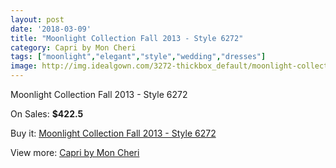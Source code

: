 ```yaml
---
layout: post
date: '2018-03-09'
title: "Moonlight Collection Fall 2013 - Style 6272"
category: Capri by Mon Cheri
tags: ["moonlight","elegant","style","wedding","dresses"]
image: http://img.idealgown.com/3272-thickbox_default/moonlight-collection-fall-2013-style-6272.jpg
---
```

Moonlight Collection Fall 2013 - Style 6272

On Sales: **$422.5**
<a href="https://www.idealgown.com/en/capri-by-mon-cheri/1565-moonlight-collection-fall-2013-style-6272.html"><amp-img layout="responsive" width="600" height="600" src="//img.idealgown.com/3272-thickbox_default/moonlight-collection-fall-2013-style-6272.jpg" alt="Moonlight Collection Fall 2013 - Style 6272 0" /></a>
<a href="https://www.idealgown.com/en/capri-by-mon-cheri/1565-moonlight-collection-fall-2013-style-6272.html"><amp-img layout="responsive" width="600" height="600" src="//img.idealgown.com/3273-thickbox_default/moonlight-collection-fall-2013-style-6272.jpg" alt="Moonlight Collection Fall 2013 - Style 6272 1" /></a>

Buy it: [Moonlight Collection Fall 2013 - Style 6272](https://www.idealgown.com/en/capri-by-mon-cheri/1565-moonlight-collection-fall-2013-style-6272.html "Moonlight Collection Fall 2013 - Style 6272")

View more: [Capri by Mon Cheri](https://www.idealgown.com/en/24-capri-by-mon-cheri "Capri by Mon Cheri")